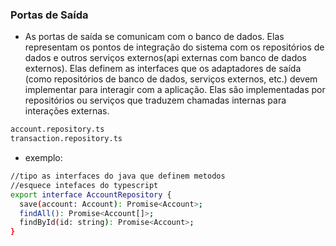 <h3>Portas de Saída</h3>

- As portas de saída se comunicam com o banco de dados. Elas representam os pontos de integração do sistema com os repositórios de dados e outros serviços externos(api externas com banco de dados externos). Elas definem as interfaces que os adaptadores de saída (como repositórios de banco de dados, serviços externos, etc.) devem implementar para interagir com a aplicação. Elas são implementadas por repositórios ou serviços que traduzem chamadas internas para interações externas.

```bash
account.repository.ts
transaction.repository.ts
```

- exemplo:

```bash
//tipo as interfaces do java que definem metodos
//esquece intefaces do typescript
export interface AccountRepository {
  save(account: Account): Promise<Account>;
  findAll(): Promise<Account[]>;
  findById(id: string): Promise<Account>;
}
```
